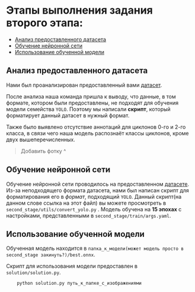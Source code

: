 
# Этапы выполнения задания второго этапа:
- [Анализ предоставленного датасета](#анализ-предоставленного-датасета)
- [Обучение нейронной сети](#обучение-нейронной-сети)
- [Использование обученной модели](#использование-обученной-модели)

## Анализ предоставленного датасета
Нами был проанализирован предоставленный вами [датасет](https://github.com/academy21/TC-Satellite-DataSet/tree/main).

После анализа наша команда пришла к выводу, что данные, в том формате, котором были предоставлены, не подходят для обучения модели семейства `YOLO`. Поэтому мы написали **скрипт**, который форматирует данный датасет в нужный формат.

Также было выявлено отсутствие аннотаций для циклонов 0-го и 2-го класса, в связи чего наша модель распознаёт классы циклонов, кроме двух вышеперечисленных.
![]()
> Добавить фотку ^

## Обучение нейронной сети

Обучение нейронной сети проводилось на предоставленном [датасете](https://github.com/academy21/TC-Satellite-DataSet/tree/main).
Из-за неподходящего формата датасета, нами был написан скрипт для форматирования его в *формат*, подходящий `YOLO`. Данный скрипт(на данном слове ссылка на этот файл) вы можете просмотреть в `second_stage/utils/convert_yolo.py` .
Модель обучена на **15 эпохах**  с настройками, представленными в `second_stage/train/args.yaml`.

## Использование обученной модели
Обученная модель находится в `папка_к_модели(может модель просто в second_stage закинуть?)/best.onnx`.

Скрипт для использования модели предоставлен в `solution/solution.py`.
```python
	python solution.py путь_к_папке_с_изображениями 
 ```
